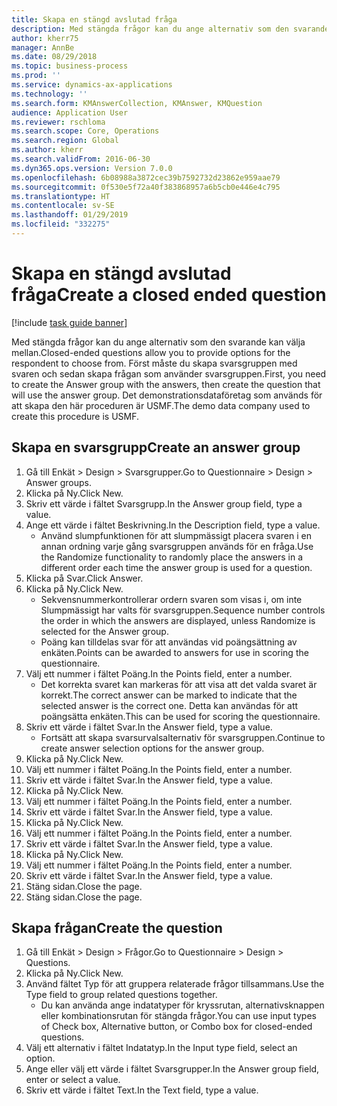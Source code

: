 ```yaml
---
title: Skapa en stängd avslutad fråga
description: Med stängda frågor kan du ange alternativ som den svarande kan välja mellan.
author: kherr75
manager: AnnBe
ms.date: 08/29/2018
ms.topic: business-process
ms.prod: ''
ms.service: dynamics-ax-applications
ms.technology: ''
ms.search.form: KMAnswerCollection, KMAnswer, KMQuestion
audience: Application User
ms.reviewer: rschloma
ms.search.scope: Core, Operations
ms.search.region: Global
ms.author: kherr
ms.search.validFrom: 2016-06-30
ms.dyn365.ops.version: Version 7.0.0
ms.openlocfilehash: 6b08988a3872cec39b7592732d23862e959aae79
ms.sourcegitcommit: 0f530e5f72a40f383868957a6b5cb0e446e4c795
ms.translationtype: HT
ms.contentlocale: sv-SE
ms.lasthandoff: 01/29/2019
ms.locfileid: "332275"
---
```

# <a name="create-a-closed-ended-question"></a><span data-ttu-id="208a9-103">Skapa en stängd avslutad fråga</span><span class="sxs-lookup"><span data-stu-id="208a9-103">Create a closed ended question</span></span>

[!include [task guide banner](../../includes/task-guide-banner.md)]

<span data-ttu-id="208a9-104">Med stängda frågor kan du ange alternativ som den svarande kan välja mellan.</span><span class="sxs-lookup"><span data-stu-id="208a9-104">Closed-ended questions allow you to provide options for the respondent to choose from.</span></span> <span data-ttu-id="208a9-105">Först måste du skapa svarsgruppen med svaren och sedan skapa frågan som använder svarsgruppen.</span><span class="sxs-lookup"><span data-stu-id="208a9-105">First, you need to create the Answer group with the answers, then create the question that will use the answer group.</span></span> <span data-ttu-id="208a9-106">Det demonstrationsdataföretag som används för att skapa den här proceduren är USMF.</span><span class="sxs-lookup"><span data-stu-id="208a9-106">The demo data company used to create this procedure is USMF.</span></span>


## <a name="create-an-answer-group"></a><span data-ttu-id="208a9-107">Skapa en svarsgrupp</span><span class="sxs-lookup"><span data-stu-id="208a9-107">Create an answer group</span></span>
1. <span data-ttu-id="208a9-108">Gå till Enkät > Design > Svarsgrupper.</span><span class="sxs-lookup"><span data-stu-id="208a9-108">Go to Questionnaire > Design > Answer groups.</span></span>
2. <span data-ttu-id="208a9-109">Klicka på Ny.</span><span class="sxs-lookup"><span data-stu-id="208a9-109">Click New.</span></span>
3. <span data-ttu-id="208a9-110">Skriv ett värde i fältet Svarsgrupp.</span><span class="sxs-lookup"><span data-stu-id="208a9-110">In the Answer group field, type a value.</span></span>
4. <span data-ttu-id="208a9-111">Ange ett värde i fältet Beskrivning.</span><span class="sxs-lookup"><span data-stu-id="208a9-111">In the Description field, type a value.</span></span>
    * <span data-ttu-id="208a9-112">Använd slumpfunktionen för att slumpmässigt placera svaren i en annan ordning varje gång svarsgruppen används för en fråga.</span><span class="sxs-lookup"><span data-stu-id="208a9-112">Use the Randomize functionality to randomly place the answers in a different order each time the answer group is used for a question.</span></span>  
5. <span data-ttu-id="208a9-113">Klicka på Svar.</span><span class="sxs-lookup"><span data-stu-id="208a9-113">Click Answer.</span></span>
6. <span data-ttu-id="208a9-114">Klicka på Ny.</span><span class="sxs-lookup"><span data-stu-id="208a9-114">Click New.</span></span>
    * <span data-ttu-id="208a9-115">Sekvensnummerkontrollerar ordern svaren som visas i, om inte Slumpmässigt har valts för svarsgruppen.</span><span class="sxs-lookup"><span data-stu-id="208a9-115">Sequence number controls the order in which the answers are displayed, unless Randomize is selected for the Answer group.</span></span>  
    * <span data-ttu-id="208a9-116">Poäng kan tilldelas svar för att användas vid poängsättning av enkäten.</span><span class="sxs-lookup"><span data-stu-id="208a9-116">Points can be awarded to answers for use in scoring the questionnaire.</span></span>  
7. <span data-ttu-id="208a9-117">Välj ett nummer i fältet Poäng.</span><span class="sxs-lookup"><span data-stu-id="208a9-117">In the Points field, enter a number.</span></span>
    * <span data-ttu-id="208a9-118">Det korrekta svaret kan markeras för att visa att det valda svaret är korrekt.</span><span class="sxs-lookup"><span data-stu-id="208a9-118">The correct answer can be marked to indicate that the selected answer is the correct one.</span></span> <span data-ttu-id="208a9-119">Detta kan användas för att poängsätta enkäten.</span><span class="sxs-lookup"><span data-stu-id="208a9-119">This can be used for scoring the questionnaire.</span></span>  
8. <span data-ttu-id="208a9-120">Skriv ett värde i fältet Svar.</span><span class="sxs-lookup"><span data-stu-id="208a9-120">In the Answer field, type a value.</span></span>
    * <span data-ttu-id="208a9-121">Fortsätt att skapa svarsurvalsalternativ för svarsgruppen.</span><span class="sxs-lookup"><span data-stu-id="208a9-121">Continue to create answer selection options for the answer group.</span></span>  
9. <span data-ttu-id="208a9-122">Klicka på Ny.</span><span class="sxs-lookup"><span data-stu-id="208a9-122">Click New.</span></span>
10. <span data-ttu-id="208a9-123">Välj ett nummer i fältet Poäng.</span><span class="sxs-lookup"><span data-stu-id="208a9-123">In the Points field, enter a number.</span></span>
11. <span data-ttu-id="208a9-124">Skriv ett värde i fältet Svar.</span><span class="sxs-lookup"><span data-stu-id="208a9-124">In the Answer field, type a value.</span></span>
12. <span data-ttu-id="208a9-125">Klicka på Ny.</span><span class="sxs-lookup"><span data-stu-id="208a9-125">Click New.</span></span>
13. <span data-ttu-id="208a9-126">Välj ett nummer i fältet Poäng.</span><span class="sxs-lookup"><span data-stu-id="208a9-126">In the Points field, enter a number.</span></span>
14. <span data-ttu-id="208a9-127">Skriv ett värde i fältet Svar.</span><span class="sxs-lookup"><span data-stu-id="208a9-127">In the Answer field, type a value.</span></span>
15. <span data-ttu-id="208a9-128">Klicka på Ny.</span><span class="sxs-lookup"><span data-stu-id="208a9-128">Click New.</span></span>
16. <span data-ttu-id="208a9-129">Välj ett nummer i fältet Poäng.</span><span class="sxs-lookup"><span data-stu-id="208a9-129">In the Points field, enter a number.</span></span>
17. <span data-ttu-id="208a9-130">Skriv ett värde i fältet Svar.</span><span class="sxs-lookup"><span data-stu-id="208a9-130">In the Answer field, type a value.</span></span>
18. <span data-ttu-id="208a9-131">Klicka på Ny.</span><span class="sxs-lookup"><span data-stu-id="208a9-131">Click New.</span></span>
19. <span data-ttu-id="208a9-132">Välj ett nummer i fältet Poäng.</span><span class="sxs-lookup"><span data-stu-id="208a9-132">In the Points field, enter a number.</span></span>
20. <span data-ttu-id="208a9-133">Skriv ett värde i fältet Svar.</span><span class="sxs-lookup"><span data-stu-id="208a9-133">In the Answer field, type a value.</span></span>
21. <span data-ttu-id="208a9-134">Stäng sidan.</span><span class="sxs-lookup"><span data-stu-id="208a9-134">Close the page.</span></span>
22. <span data-ttu-id="208a9-135">Stäng sidan.</span><span class="sxs-lookup"><span data-stu-id="208a9-135">Close the page.</span></span>

## <a name="create-the-question"></a><span data-ttu-id="208a9-136">Skapa frågan</span><span class="sxs-lookup"><span data-stu-id="208a9-136">Create the question</span></span>
1. <span data-ttu-id="208a9-137">Gå till Enkät > Design > Frågor.</span><span class="sxs-lookup"><span data-stu-id="208a9-137">Go to Questionnaire > Design > Questions.</span></span>
2. <span data-ttu-id="208a9-138">Klicka på Ny.</span><span class="sxs-lookup"><span data-stu-id="208a9-138">Click New.</span></span>
3. <span data-ttu-id="208a9-139">Använd fältet Typ för att gruppera relaterade frågor tillsammans.</span><span class="sxs-lookup"><span data-stu-id="208a9-139">Use the Type field to group related questions together.</span></span>
    * <span data-ttu-id="208a9-140">Du kan använda ange indatatyper för kryssrutan, alternativsknappen eller kombinationsrutan för stängda frågor.</span><span class="sxs-lookup"><span data-stu-id="208a9-140">You can use input types of Check box, Alternative button, or Combo box for closed-ended questions.</span></span>  
4. <span data-ttu-id="208a9-141">Välj ett alternativ i fältet Indatatyp.</span><span class="sxs-lookup"><span data-stu-id="208a9-141">In the Input type field, select an option.</span></span>
5. <span data-ttu-id="208a9-142">Ange eller välj ett värde i fältet Svarsgrupper.</span><span class="sxs-lookup"><span data-stu-id="208a9-142">In the Answer group field, enter or select a value.</span></span>
6. <span data-ttu-id="208a9-143">Skriv ett värde i fältet Text.</span><span class="sxs-lookup"><span data-stu-id="208a9-143">In the Text field, type a value.</span></span>

